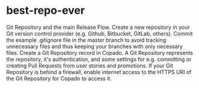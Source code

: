 # best-repo-ever
Git Repository and the main Release Flow.
Create a new repository in your Git version control provider (e.g. Github, Bitbucket, GitLab, others).
Commit the example .gitignore file in the master branch to avoid tracking unnecessary files and thus keeping your branches with only necessary files.
Create a Git Repository record in Copado. 
A Git Repository represents the repository, it's authentication, and some settings for e.g. committing or creating Pull Requests from user stories and promotions.
If your Git Repository is behind a firewall, enable internet access to the HTTPS URI of the Git Repository for Copado to access it.
